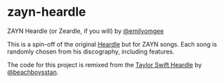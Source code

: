 # zayn-heardle

ZAYN Heardle (or Zeardle, if you will) by [@emilyomgee](https://instagram.com/emilyomgee)

This is a spin-off of the original [Heardle](https://www.heardle.app/) but for ZAYN songs. Each song
is randomly chosen from his discography, including features.

The code for this project is remixed from the [Taylor Swift Heardle](https://taylor-swift-heardle.glitch.me/) by [@beachboysstan](https://twitter.com/beachboysstan).